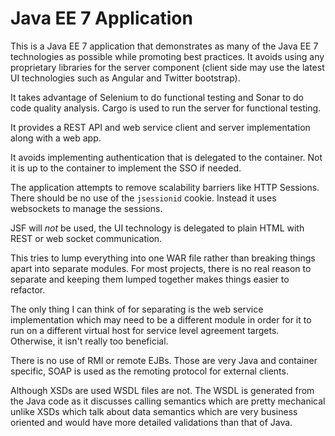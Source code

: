 Java EE 7 Application
=====================

This is a Java EE 7 application that demonstrates as many of the Java EE 7
technologies as possible while promoting best practices.  It avoids using
any proprietary libraries for the server component (client side may use
the latest UI technologies such as Angular and Twitter bootstrap).

It takes advantage of Selenium to do functional testing and Sonar to do code
quality analysis.  Cargo is used to run the server for functional testing.

It provides a REST API and web service client and server implementation along
with a web app.

It avoids implementing authentication that is delegated to the container.
Not it is up to the container to implement the SSO if needed.

The application attempts to remove scalability barriers like HTTP Sessions.
There should be no use of the `jsessionid` cookie.  Instead it uses websockets
to manage the sessions.

JSF will *not* be used, the UI technology is delegated to plain HTML with
REST or web socket communication.

This tries to lump everything into one WAR file rather than breaking things
apart into separate modules.  For most projects, there is no real reason to
separate and keeping them lumped together makes things easier to refactor.

The only thing I can think of for separating is the web service implementation
which may need to be a different module in order for it to run on a different
virtual host for service level agreement targets.  Otherwise, it isn't really
too beneficial.

There is no use of RMI or remote EJBs.  Those are very Java and container
specific, SOAP is used as the remoting protocol for external clients.

Although XSDs are used WSDL files are not.  The WSDL is generated from the
Java code as it discusses calling semantics which are pretty mechanical
unlike XSDs which talk about data semantics which are very business oriented
and would have more detailed validations than that of Java.
